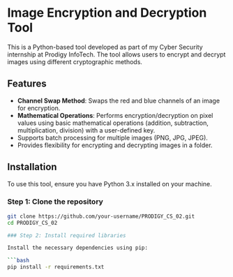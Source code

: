 # Image Encryption and Decryption Tool

This is a Python-based tool developed as part of my Cyber Security internship at Prodigy InfoTech. The tool allows users to encrypt and decrypt images using different cryptographic methods.

## Features

- **Channel Swap Method**: Swaps the red and blue channels of an image for encryption.
- **Mathematical Operations**: Performs encryption/decryption on pixel values using basic mathematical operations (addition, subtraction, multiplication, division) with a user-defined key.
- Supports batch processing for multiple images (PNG, JPG, JPEG).
- Provides flexibility for encrypting and decrypting images in a folder.

## Installation

To use this tool, ensure you have Python 3.x installed on your machine.

### Step 1: Clone the repository

```bash
git clone https://github.com/your-username/PRODIGY_CS_02.git
cd PRODIGY_CS_02

### Step 2: Install required libraries

Install the necessary dependencies using pip:

```bash
pip install -r requirements.txt
